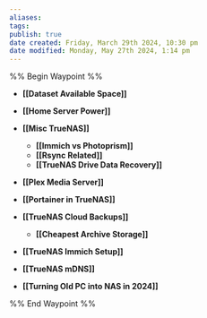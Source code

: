 ```yaml
---
aliases: 
tags: 
publish: true
date created: Friday, March 29th 2024, 10:30 pm
date modified: Monday, May 27th 2024, 1:14 pm
---
```


%% Begin Waypoint %%
- **[[Dataset Available Space]]**

- **[[Home Server Power]]**

- **[[Misc TrueNAS]]**
	- **[[Immich vs Photoprism]]**
	- **[[Rsync Related]]**
	- **[[TrueNAS Drive Data Recovery]]**
- **[[Plex Media Server]]**
- **[[Portainer in TrueNAS]]**
- **[[TrueNAS Cloud Backups]]**
	- **[[Cheapest Archive Storage]]**
- **[[TrueNAS Immich Setup]]**

- **[[TrueNAS mDNS]]**

- **[[Turning Old PC into NAS in 2024]]**

%% End Waypoint %%